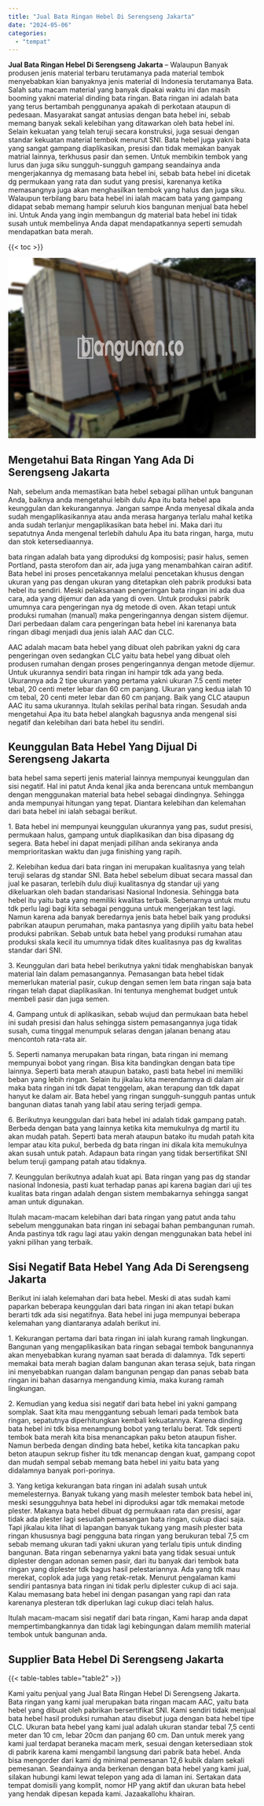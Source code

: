 ```yaml
---
title: "Jual Bata Ringan Hebel Di Serengseng Jakarta"
date: "2024-05-06"
categories: 
  - "tempat"
---
```


**Jual Bata Ringan Hebel Di Serengseng Jakarta** – Walaupun Banyak produsen jenis material terbaru terutamanya pada material tembok menyebabkan kian banyaknya jenis material di Indonesia terutamanya Bata. Salah satu macam material yang banyak dipakai waktu ini dan masih booming yakni material dinding bata ringan. Bata ringan ini adalah bata yang terus bertambah penggunanya apakah di perkotaan ataupun di pedesaan. Masyarakat sangat antusias dengan bata hebel ini, sebab memang banyak sekali kelebihan yang ditawarkan oleh bata hebel ini. Selain kekuatan yang telah teruji secara konstruksi, juga sesuai dengan standar kekuatan material tembok menurut SNI. Bata hebel juga yakni bata yang sangat gampang diaplikasikan, presisi dan tidak memakan banyak matrial lainnya, terkhusus pasir dan semen. Untuk membikin tembok yang lurus dan juga siku sungguh-sungguh gampang seandainya anda mengerjakannya dg memasang bata hebel ini, sebab bata hebel ini dicetak dg permukaan yang rata dan sudut yang presisi, karenanya ketika memasangnya juga akan menghasilkan tembok yang halus dan juga siku. Walaupun terbilang baru bata hebel ini ialah macam bata yang gampang didapat sebab memang hampir seluruh kios bangunan menjual bata hebel ini. Untuk Anda yang ingin membangun dg material bata hebel ini tidak susah untuk membelinya Anda dapat mendapatkannya seperti semudah mendapatkan bata merah.

{{< toc >}}

![Jual Bata Ringan Hebel Di Serengseng Jakarta](/images/jual-hebel-murah-16.png)

## Mengetahui Bata Ringan Yang Ada Di Serengseng Jakarta

Nah, sebelum anda memastikan bata hebel sebagai pilihan untuk bangunan Anda, baiknya anda mengetahui lebih dulu Apa itu bata hebel apa keunggulan dan kekurangannya. Jangan sampe Anda menyesal dikala anda sudah mengaplikasikannya atau anda merasa harganya terlalu mahal ketika anda sudah terlanjur mengaplikasikan bata hebel ini. Maka dari itu sepatutnya Anda mengenal terlebih dahulu Apa itu bata ringan, harga, mutu dan stok ketersediaannya.

bata ringan adalah bata yang diproduksi dg komposisi; pasir halus, semen Portland, pasta sterofom dan air, ada juga yang menambahkan cairan aditif. Bata hebel ini proses pencetakannya melalui pencetakan khusus dengan ukuran yang pas dengan ukuran yang ditetapkan oleh pabrik produksi bata hebel itu sendiri. Meski pelaksanaan pengeringan bata ringan ini ada dua cara, ada yang dijemur dan ada yang di oven. Untuk produksi pabrik umumnya cara pengeringan nya dg metode di oven. Akan tetapi untuk produksi rumahan (manual) maka pengeringannya dengan sistem dijemur. Dari perbedaan dalam cara pengeringan bata hebel ini karenanya bata ringan dibagi menjadi dua jenis ialah AAC dan CLC.

AAC adalah macam bata hebel yang dibuat oleh pabrikan yakni dg cara pengeringan oven sedangkan CLC yaitu bata hebel yang dibuat oleh produsen rumahan dengan proses pengeringannya dengan metode dijemur. Untuk ukurannya sendiri bata ringan ini hampir tdk ada yang beda. Ukurannya ada 2 tipe ukuran yang pertama yakni ukuran 7.5 centi meter tebal, 20 centi meter lebar dan 60 cm panjang. Ukuran yang kedua ialah 10 cm tebal, 20 centi meter lebar dan 60 cm panjang. Baik yang CLC ataupun AAC itu sama ukurannya. Itulah sekilas perihal bata ringan. Sesudah anda mengetahui Apa itu bata hebel alangkah bagusnya anda mengenal sisi negatif dan kelebihan dari bata hebel itu sendiri.

## Keunggulan Bata Hebel Yang Dijual Di Serengseng Jakarta

bata hebel sama seperti jenis material lainnya mempunyai keunggulan dan sisi negatif. Hal ini patut Anda kenal jika anda berencana untuk membangun dengan menggunakan material bata hebel sebagai dindingnya. Sehingga anda mempunyai hitungan yang tepat. Diantara kelebihan dan kelemahan dari bata hebel ini ialah sebagai berikut.

1\. Bata hebel ini mempunyai keunggulan ukurannya yang pas, sudut presisi, permukaan halus, gampang untuk diaplikasikan dan bisa dipasang dg segera. Bata hebel ini dapat menjadi pilihan anda sekiranya anda memprioritaskan waktu dan juga finishing yang rapih.

2\. Kelebihan kedua dari bata ringan ini merupakan kualitasnya yang telah teruji selaras dg standar SNI. Bata hebel sebelum dibuat secara massal dan jual ke pasaran, terlebih dulu diuji kualitasnya dg standar uji yang dikeluarkan oleh badan standarisasi Nasional Indonesia. Sehingga bata hebel itu yaitu bata yang memiliki kwalitas terbaik. Sebenarnya untuk mutu tdk perlu lagi bagi kita sebagai pengguna untuk mengerjakan test lagi. Namun karena ada banyak beredarnya jenis bata hebel baik yang produksi pabrikan ataupun perumahan, maka pantasnya yang dipilih yaitu bata hebel produksi pabrikan. Sebab untuk bata hebel yang produksi rumahan atau produksi skala kecil itu umumnya tidak dites kualitasnya pas dg kwalitas standar dari SNI.

3\. Keunggulan dari bata hebel berikutnya yakni tidak menghabiskan banyak material lain dalam pemasangannya. Pemasangan bata hebel tidak memerlukan material pasir, cukup dengan semen lem bata ringan saja bata ringan telah dapat diaplikasikan. Ini tentunya menghemat budget untuk membeli pasir dan juga semen.

4\. Gampang untuk di aplikasikan, sebab wujud dan permukaan bata hebel ini sudah presisi dan halus sehingga sistem pemasangannya juga tidak susah, cuma tinggal menumpuk selaras dengan jalanan benang atau mencontoh rata-rata air.

5\. Seperti namanya merupakan bata ringan, bata ringan ini memang mempunyai bobot yang ringan. Bisa kita bandingkan dengan bata tipe lainnya. Seperti bata merah ataupun batako, pasti bata hebel ini memiliki beban yang lebih ringan. Selain itu jikalau kita merendamnya di dalam air maka bata ringan ini tdk dapat tenggelam, akan terapung dan tdk dapat hanyut ke dalam air. Bata hebel yang ringan sungguh-sungguh pantas untuk bangunan diatas tanah yang labil atau sering terjadi gempa.

6\. Berikutnya keunggulan dari bata hebel ini adalah tidak gampang patah. Berbeda dengan bata yang lainnya ketika kita memukulnya dg martil itu akan mudah patah. Seperti bata merah ataupun batako itu mudah patah kita lempar atau kita pukul, berbeda dg bata ringan ini dikala kita memukulnya akan susah untuk patah. Adapaun bata ringan yang tidak bersertifikat SNI belum teruji gampang patah atau tidaknya.

7\. Keunggulan berikutnya adalah kuat api. Bata ringan yang pas dg standar nasional Indonesia, pasti kuat terhadap panas api karena bagian dari uji tes kualitas bata ringan adalah dengan sistem membakarnya sehingga sangat aman untuk digunakan.

Itulah macam-macam kelebihan dari bata ringan yang patut anda tahu sebelum menggunakan bata ringan ini sebagai bahan pembangunan rumah. Anda pastinya tdk ragu lagi atau yakin dengan menggunakan bata hebel ini yakni pilihan yang terbaik.

## Sisi Negatif Bata Hebel Yang Ada Di Serengseng Jakarta

Berikut ini ialah kelemahan dari bata hebel. Meski di atas sudah kami paparkan beberapa keunggulan dari bata ringan ini akan tetapi bukan berarti tdk ada sisi negatifnya. Bata hebel ini juga mempunyai beberapa kelemahan yang diantaranya adalah berikut ini.

1\. Kekurangan pertama dari bata ringan ini ialah kurang ramah lingkungan. Bangunan yang mengaplikasikan bata ringan sebagai tembok bangunannya akan menyebabkan kurang nyaman saat berada di dalamnya. Tdk seperti memakai bata merah bagian dalam bangunan akan terasa sejuk, bata ringan ini menyebabkan ruangan dalam bangunan pengap dan panas sebab bata ringan ini bahan dasarnya mengandung kimia, maka kurang ramah lingkungan.

2\. Kemudian yang kedua sisi negatif dari bata hebel ini yakni gampang somplak. Saat kita mau menggantung sebuah lemari pada tembok bata ringan, sepatutnya diperhitungkan kembali kekuatannya. Karena dinding bata hebel ini tdk bisa menampung bobot yang terlalu berat. Tdk seperti tembok bata merah kita bisa menancapkan paku beton ataupun fisher. Namun berbeda dengan dinding bata hebel, ketika kita tancapkan paku beton ataupun sekrup fisher itu tdk menancap dengan kuat, gampang copot dan mudah sempal sebab memang bata hebel ini yaitu bata yang didalamnya banyak pori-porinya.

3\. Yang ketiga kekurangan bata ringan ini adalah susah untuk memelesternya. Banyak tukang yang masih melester tembok bata hebel ini, meski sesungguhnya bata hebel ini diproduksi agar tdk memakai metode plester. Makanya bata hebel dibuat dg permukaan rata dan presisi, agar tidak ada plester lagi sesudah pemasangan bata ringan, cukup diaci saja. Tapi jikalau kita lihat di lapangan banyak tukang yang masih plester bata ringan khususnya bagi pengguna bata ringan yang berukuran tebal 7,5 cm sebab memang ukuran tadi yakni ukuran yang terlalu tipis untuk dinding bangunan. Bata ringan sebenarnya yakni bata yang tidak sesuai untuk diplester dengan adonan semen pasir, dari itu banyak dari tembok bata ringan yang diplester tdk bagus hasil pelestariannya. Ada yang tdk mau merekat, coplok ada juga yang retak-retak. Menurut pengalaman kami sendiri pantasnya bata ringan ini tidak perlu diplester cukup di aci saja. Kalau memasang bata hebel ini dengan pasangan yang rapi dan rata karenanya plesteran tdk diperlukan lagi cukup diaci telah halus.

Itulah macam-macam sisi negatif dari bata ringan, Kami harap anda dapat mempertimbangkannya dan tidak lagi kebingungan dalam memilih material tembok untuk bangunan anda.

## Supplier Bata Hebel Di Serengseng Jakarta

{{< table-tables table="table2" >}}

Kami yaitu penjual yang Jual Bata Ringan Hebel Di Serengseng Jakarta. Bata ringan yang kami jual merupakan bata ringan macam AAC, yaitu bata hebel yang dibuat oleh pabrikan bersertifikat SNI. Kami sendiri tidak menjual bata hebel hasil produksi rumahan atau disebut juga dengan bata hebel tipe CLC. Ukuran bata hebel yang kami jual adalah ukuran standar tebal 7,5 centi meter dan 10 cm, lebar 20cm dan panjang 60 cm. Dan untuk merek yang kami jual terdapat beraneka macam merk, sesuai dengan ketersediaan stok di pabrik karena kami mengambil langsung dari pabrik bata hebel. Anda bisa mengorder dari kami dg minimal pemesanan 12,6 kubik dalam sekali pemesanan. Seandainya anda berkenan dengan bata hebel yang kami jual, silakan hubungi kami lewat telepon yang ada di laman ini. Sertakan data tempat domisili yang komplit, nomor HP yang aktif dan ukuran bata hebel yang hendak dipesan kepada kami. Jazaakallohu khairan.
